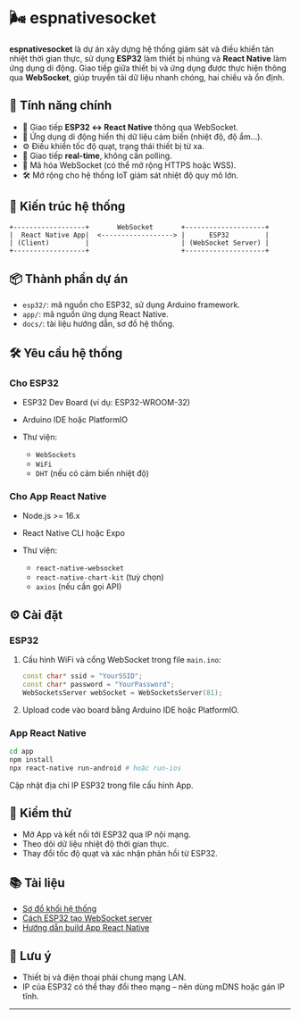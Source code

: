 # 🌬️ espnativesocket

**espnativesocket** là dự án xây dựng hệ thống giám sát và điều khiển tản nhiệt thời gian thực, sử dụng **ESP32** làm thiết bị nhúng và **React Native** làm ứng dụng di động. Giao tiếp giữa thiết bị và ứng dụng được thực hiện thông qua **WebSocket**, giúp truyền tải dữ liệu nhanh chóng, hai chiều và ổn định.

## 🚀 Tính năng chính

* 📡 Giao tiếp **ESP32 ↔ React Native** thông qua WebSocket.
* 📱 Ứng dụng di động hiển thị dữ liệu cảm biến (nhiệt độ, độ ẩm...).
* ⚙️ Điều khiển tốc độ quạt, trạng thái thiết bị từ xa.
* 🔄 Giao tiếp **real-time**, không cần polling.
* 🔐 Mã hóa WebSocket (có thể mở rộng HTTPS hoặc WSS).
* 🛠️ Mở rộng cho hệ thống IoT giám sát nhiệt độ quy mô lớn.

## 🧱 Kiến trúc hệ thống

```plaintext
+------------------+       WebSocket       +--------------------+
|  React Native App|  <------------------> |      ESP32         |
| (Client)         |                       | (WebSocket Server) |
+------------------+                       +--------------------+
```

## 📦 Thành phần dự án

* `esp32/`: mã nguồn cho ESP32, sử dụng Arduino framework.
* `app/`: mã nguồn ứng dụng React Native.
* `docs/`: tài liệu hướng dẫn, sơ đồ hệ thống.

## 🛠️ Yêu cầu hệ thống

### Cho ESP32

* ESP32 Dev Board (ví dụ: ESP32-WROOM-32)
* Arduino IDE hoặc PlatformIO
* Thư viện:

  * `WebSockets`
  * `WiFi`
  * `DHT` (nếu có cảm biến nhiệt độ)

### Cho App React Native

* Node.js >= 16.x
* React Native CLI hoặc Expo
* Thư viện:

  * `react-native-websocket`
  * `react-native-chart-kit` (tuỳ chọn)
  * `axios` (nếu cần gọi API)

## ⚙️ Cài đặt

### ESP32

1. Cấu hình WiFi và cổng WebSocket trong file `main.ino`:

   ```cpp
   const char* ssid = "YourSSID";
   const char* password = "YourPassword";
   WebSocketsServer webSocket = WebSocketsServer(81);
   ```

2. Upload code vào board bằng Arduino IDE hoặc PlatformIO.

### App React Native

```bash
cd app
npm install
npx react-native run-android # hoặc run-ios
```

Cập nhật địa chỉ IP ESP32 trong file cấu hình App.

## 🧪 Kiểm thử

* Mở App và kết nối tới ESP32 qua IP nội mạng.
* Theo dõi dữ liệu nhiệt độ thời gian thực.
* Thay đổi tốc độ quạt và xác nhận phản hồi từ ESP32.

## 📚 Tài liệu

* [Sơ đồ khối hệ thống](docs/system-architecture.md)
* [Cách ESP32 tạo WebSocket server](docs/esp32-websocket.md)
* [Hướng dẫn build App React Native](docs/react-native-setup.md)

## 📌 Lưu ý

* Thiết bị và điện thoại phải chung mạng LAN.
* IP của ESP32 có thể thay đổi theo mạng – nên dùng mDNS hoặc gán IP tĩnh.
---
